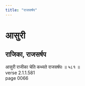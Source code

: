 ```yaml
---
title: "राजसर्षप"
---
```


# आसुरी
## राजिका, राजसर्षप
आसुरी राजीका चेति कथ्यते राजसर्षपः ॥ ५८१ ॥<br />verse 2.1.1.581<br />page 0066


